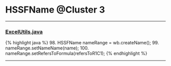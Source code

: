 # HSSFName @Cluster 3

***

### [ExcelUtils.java](https://searchcode.com/codesearch/view/60212069/)
{% highlight java %}
98. HSSFName nameRange =  wb.createName();
99. nameRange.setNameName(name);
100. nameRange.setRefersToFormula(refersToR1C1);
{% endhighlight %}

***

